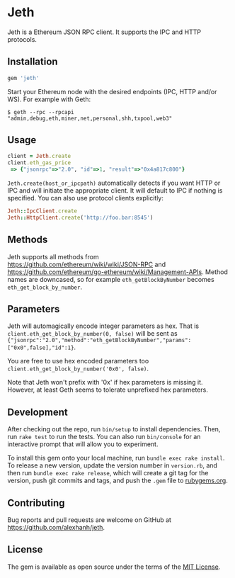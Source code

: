 # Jeth

Jeth is a Ethereum JSON RPC client. It supports the IPC and HTTP protocols.

## Installation

```ruby
gem 'jeth'
```

Start your Ethereum node with the desired endpoints (IPC, HTTP and/or WS). For example with Geth:

    $ geth --rpc --rpcapi "admin,debug,eth,miner,net,personal,shh,txpool,web3"

## Usage

```ruby
client = Jeth.create
client.eth_gas_price
 => {"jsonrpc"=>"2.0", "id"=>1, "result"=>"0x4a817c800"} 
```

`Jeth.create(host_or_ipcpath)` automatically detects if you want HTTP or IPC and will initiate the appropriate client. It will default to IPC if nothing is specified. You can also use protocol clients explicitly:

```ruby
Jeth::IpcClient.create
Jeth::HttpClient.create('http://foo.bar:8545')
```

## Methods

Jeth supports all methods from https://github.com/ethereum/wiki/wiki/JSON-RPC and https://github.com/ethereum/go-ethereum/wiki/Management-APIs. Method names are downcased, so for example `eth_getBlockByNumber` becomes `eth_get_block_by_number`.

## Parameters

Jeth will automagically encode integer parameters as hex. That is `client.eth_get_block_by_number(0, false)` will be sent as `{"jsonrpc":"2.0","method":"eth_getBlockByNumber","params":["0x0",false],"id":1}`.

You are free to use hex encoded parameters too `client.eth_get_block_by_number('0x0', false)`.

Note that Jeth won't prefix with '0x' if hex parameters is missing it. However, at least Geth seems to tolerate unprefixed hex parameters.

## Development

After checking out the repo, run `bin/setup` to install dependencies. Then, run `rake test` to run the tests. You can also run `bin/console` for an interactive prompt that will allow you to experiment.

To install this gem onto your local machine, run `bundle exec rake install`. To release a new version, update the version number in `version.rb`, and then run `bundle exec rake release`, which will create a git tag for the version, push git commits and tags, and push the `.gem` file to [rubygems.org](https://rubygems.org).

## Contributing

Bug reports and pull requests are welcome on GitHub at https://github.com/alexhanh/jeth.

## License

The gem is available as open source under the terms of the [MIT License](http://opensource.org/licenses/MIT).


